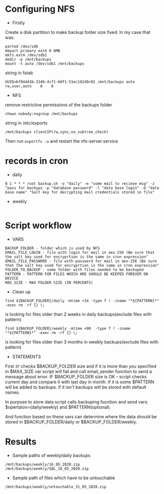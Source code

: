 # Configuring NFS 
- Firstly

Create a disk partition to make backup folder size fixed.
In my case that was. 
```
parted /dev/sdb
mkpart primary ext4 0 8MB
mkfs.ext4 /dev/sdb1
mkdir -p /mnt/backups
mount -t auto /dev/sdb1 /mnt/backups
```
string in fstab 
```
UUID=bf84443b-2246-4cf1-b0f1-51ec162d9c02 /mnt/backups auto    rw,user,auto    0    0
```
- NFS

remove restrictive permissions of the backups folder
```
chown nobody:nogroup /mnt/backups
```
string in /etc/exports
```
/mnt/backups clientIP(rw,sync,no_subtree_check)
```
Then run ```exportfs -a``` and restart the nfs-server.service

# records in cron 
- daily 

```0 1 * * * root backup.sh -o "daily" -e "some mail to recieve msg" -z "pass for backups -p "database password" -l "data base login" -d "data base name" "Salt key for decrypting mail credentials stored in file"```

- weekly 

``` 0 2 * * 6 root test $((10#$(date +\%W)\%2)) -eq 1 && backup.sh -o "weekly" -e "some mail to recieve msg" -z "pass for backups -p "database password" -l "data base login" -d "data base name" "Salt key for decrypting mail credentials stored in file"
```
# Script workflow
- VARS

```
BACKUP_FOLDER - folder which is used by NFS 
EMAIL_FILE_LOGIN - file with login for mail in aes-256 (Be sure that the salt key used for encryprtion is the same in cron expression"
EMAIL_FILE_PASSWORD - file with password for mail in aes-256 (Be sure that the salt key used for encryprtion is the same in cron expression"
FOLDER_TO_BACKUP - some folder with files needed to be beckuped
PATTERN - PATTERN FOR FILES WHICH ARE SHOULD BE KEEPED FOREVER ON DEVICE
MAX_SIZE - MAX FOLDER SIZE (IN PERCENTS)
```
- Clean up 

```find ${BACKUP_FOLDER}/daily -mtime +14 -type f ! -iname "*${PATTERN}*" -exec rm -rf {} \;```

is looking for files older than 2 weeks in daily backups(exclude files with pattern)

```find ${BACKUP_FOLDER}/weekly -mtime +90  -type f ! -iname "*${PATTERN}*" -exec rm -rf {} \;```

is looking for files older than 3 months in weekly backups(exclude files with pattern)

- STATEMENTS

First ```IF``` checks $BACKUP_FOLDER size and if it is more than you specified in $MAX_SIZE var script will fail and call email_sender function to send a message about error.
IF $BACKUP_FOLDER size is OK - script checks current day and compare it with last day in month. if it is some $PATTERN will be added to backups. if it isn't backups will be stored with default names.

In purpose to store data script calls backuping fucntion and send vars: $opertaion=(daily/weekly) and $PATTERN(optional).

And function based on these vars can determine where the data should be stored in $BACKUP_FOLDER/daily or $BACKUP_FOLDER/weekly.

# Results
- Sample paths of weekly/daily backups
```
/mnt/backups/weekly/16_05_2020.zip
/mnt/backups/weekly/SQL_16_05_2020.zip
```
- Sample path of files which have to be untouchable
```
/mnt/backups/weekly/untouchable_31_05_2020.zip
```






